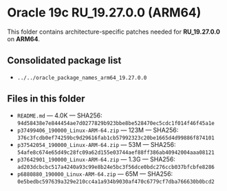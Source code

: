 # Oracle 19c RU_19.27.0.0 (ARM64)

This folder contains architecture-specific patches needed for **RU_19.27.0.0** on **ARM64**.

## Consolidated package list

- `../../oracle_package_names_arm64_19.27.0.0`

## Files in this folder

- `README.md` — 4.0K — SHA256: `94d58438e7e844454ae7d0277829b923bbe8be528470ec5cdc1f014f46f45a1e`
- `p37499406_190000_Linux-ARM-64.zip` — 123M — SHA256: `376c3fcdb0ef74259bc9d29616fab1cb57992323c20be1665d4d99886f874101`
- `p37542054_190000_Linux-ARM-64.zip` — 53M — SHA256: `54afe8c674e65d49c28fc09a62d155e03744aef88ff386ab40942004aaa08121`
- `p37642901_190000_Linux-ARM-64.zip` — 1.3G — SHA256: `ad203dcbcbc517a4240a93c99e8b24e5bc3f56dce0bdc276ccb037bfcbfe8286`
- `p6880880_190000_Linux-ARM-64.zip` — 65M — SHA256: `0e5bedbc597639a329e210cc4a1a934b9030af470c6779cf7dba766630b0bcd2`